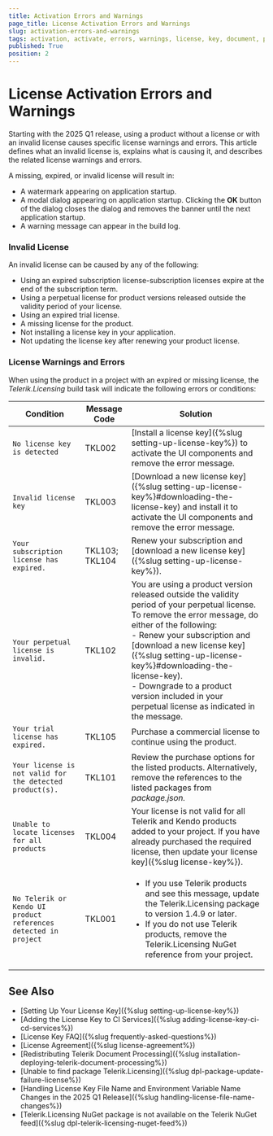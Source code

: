 ```yaml
---
title: Activation Errors and Warnings
page_title: License Activation Errors and Warnings
slug: activation-errors-and-warnings
tags: activation, activate, errors, warnings, license, key, document, processing, libraries
published: True
position: 2
---
```


# License Activation Errors and Warnings
Starting with the 2025 Q1 release, using a product without a license or with an invalid license causes specific license warnings and errors. This article defines what an invalid license is, explains what is causing it, and describes the related license warnings and errors.

A missing, expired, or invalid license will result in:
- A watermark appearing on application startup.
- A modal dialog appearing on application startup. Clicking the **OK** button of the dialog closes the dialog and removes the banner until the next application startup.
- A warning message can appear in the build log.

### Invalid License
An invalid license can be caused by any of the following:

- Using an expired subscription license-subscription licenses expire at the end of the subscription term.
- Using a perpetual license for product versions released outside the validity period of your license.
- Using an expired trial license.
- A missing license for the product.
- Not installing a license key in your application.
- Not updating the license key after renewing your product license.

### License Warnings and Errors
When using the product in a project with an expired or missing license, the _Telerik.Licensing_ build task will indicate the following errors or conditions:

|**Condition**|**Message Code**|**Solution**|
|----|----|----|
|`No license key is detected`|TKL002|[Install a license key]({%slug setting-up-license-key%}) to activate the UI components and remove the error message.|
|`Invalid license key`|TKL003|[Download a new license key]({%slug setting-up-license-key%}#downloading-the-license-key) and install it to activate the UI components and remove the error message.|
|`Your subscription license has expired.`|TKL103; TKL104|Renew your subscription and [download a new license key]({%slug setting-up-license-key%}).|
|`Your perpetual license is invalid.`|TKL102|You are using a product version released outside the validity period of your perpetual license. To remove the error message, do either of the following: <br> - Renew your subscription and [download a new license key]({%slug setting-up-license-key%}#downloading-the-license-key). <br> - Downgrade to a product version included in your perpetual license as indicated in the message.|
|`Your trial license has expired.`|TKL105|Purchase a commercial license to continue using the product.|
|`Your license is not valid for the detected product(s).`|TKL101|Review the purchase options for the listed products. Alternatively, remove the references to the listed packages from _package.json._|
|`Unable to locate licenses for all products`|TKL004|Your license is not valid for all Telerik and Kendo products added to your project. If you have already purchased the required license, then update your license key]({%slug license-key%}).|
|`No Telerik or Kendo UI product references detected in project`|TKL001|<ul><li>If you use Telerik products and see this message, update the Telerik.Licensing package to version 1.4.9 or later.</li><li>If you do not use Telerik products, remove the Telerik.Licensing NuGet reference from your project.</li></ul>|

## See Also

* [Setting Up Your License Key]({%slug setting-up-license-key%})
* [Adding the License Key to CI Services]({%slug adding-license-key-ci-cd-services%})
* [License Key FAQ]({%slug frequently-asked-questions%})
* [License Agreement]({%slug license-agreement%})
* [Redistributing Telerik Document Processing]({%slug installation-deploying-telerik-document-processing%})
* [Unable to find package Telerik.Licensing]({%slug dpl-package-update-failure-license%})
* [Handling License Key File Name and Environment Variable Name Changes in the 2025 Q1 Release]({%slug handling-license-file-name-changes%})
* [Telerik.Licensing NuGet package is not available on the Telerik NuGet feed]({%slug dpl-telerik-licensing-nuget-feed%})

